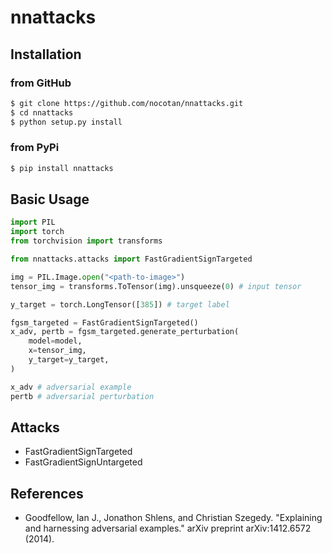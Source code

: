 # nnattacks

## Installation

### from GitHub

```bash
$ git clone https://github.com/nocotan/nnattacks.git
$ cd nnattacks
$ python setup.py install
```

### from PyPi

```bash
$ pip install nnattacks
```

## Basic Usage

```python
import PIL
import torch
from torchvision import transforms

from nnattacks.attacks import FastGradientSignTargeted

img = PIL.Image.open("<path-to-image>")
tensor_img = transforms.ToTensor(img).unsqueeze(0) # input tensor

y_target = torch.LongTensor([385]) # target label

fgsm_targeted = FastGradientSignTargeted()
x_adv, pertb = fgsm_targeted.generate_perturbation(
    model=model,
    x=tensor_img,
    y_target=y_target,
)

x_adv # adversarial example
pertb # adversarial perturbation
```

## Attacks

* FastGradientSignTargeted
* FastGradientSignUntargeted

## References
* Goodfellow, Ian J., Jonathon Shlens, and Christian Szegedy. "Explaining and harnessing adversarial examples." arXiv preprint arXiv:1412.6572 (2014).